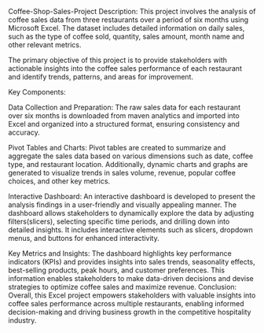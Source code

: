 Coffee-Shop-Sales-Project
Description: This project involves the analysis of coffee sales data from three restaurants over a period of six months using Microsoft Excel. The dataset includes detailed information on daily sales, such as the type of coffee sold, quantity, sales amount, month name and other relevant metrics.

The primary objective of this project is to provide stakeholders with actionable insights into the coffee sales performance of each restaurant and identify trends, patterns, and areas for improvement.

Key Components:

Data Collection and Preparation: The raw sales data for each restaurant over six months is downloaded from maven analytics and imported into Excel and organized into a structured format, ensuring consistency and accuracy.

Pivot Tables and Charts: Pivot tables are created to summarize and aggregate the sales data based on various dimensions such as date, coffee type, and restaurant location. Additionally, dynamic charts and graphs are generated to visualize trends in sales volume, revenue, popular coffee choices, and other key metrics.

Interactive Dashboard: An interactive dashboard is developed to present the analysis findings in a user-friendly and visually appealing manner. The dashboard allows stakeholders to dynamically explore the data by adjusting filters(slicers), selecting specific time periods, and drilling down into detailed insights. It includes interactive elements such as slicers, dropdown menus, and buttons for enhanced interactivity.

Key Metrics and Insights: The dashboard highlights key performance indicators (KPIs) and provides insights into sales trends, seasonality effects, best-selling products, peak hours, and customer preferences. This information enables stakeholders to make data-driven decisions and devise strategies to optimize coffee sales and maximize revenue.
Conclusion:
Overall, this Excel project empowers stakeholders with valuable insights into coffee sales performance across multiple restaurants, enabling informed decision-making and driving business growth in the competitive hospitality industry.

